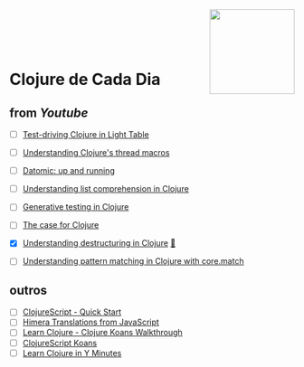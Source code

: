 <img src="https://upload.wikimedia.org/wikipedia/commons/thumb/5/5d/Clojure_logo.svg/1024px-Clojure_logo.svg.png" width="150" align="right">
<br>
<br>
<br>
<br>

# Clojure de Cada Dia


## from _Youtube_

- [ ] [Test-driving Clojure in Light Table](https://www.youtube.com/watch?v=H_teKHH_Rk0)
- [ ] [Understanding Clojure's thread macros](https://www.youtube.com/watch?v=qxE5wDbt964)
- [ ] [Datomic: up and running](https://www.youtube.com/watch?v=ao7xEwCjrWQ)
- [ ] [Understanding list comprehension in Clojure](https://www.youtube.com/watch?v=5lvV9ICwaMo)
- [ ] [Generative testing in Clojure](https://www.youtube.com/watch?v=u0TkAw8QqrQ)
- [ ] [The case for Clojure](https://www.youtube.com/watch?v=NvxyTKyXSRg)
- [x] [Understanding destructuring in Clojure](https://www.youtube.com/watch?v=R-_uNvM6gpE) [:memo:](./avulsos/understanding-destructuring-in-clojure.clj)
- [ ] [Understanding pattern matching in Clojure with core.match](https://www.youtube.com/watch?v=mi3OtBc73-k)


## outros

- [ ] [ClojureScript - Quick Start](https://clojurescript.org/guides/quick-start)
- [ ] [Himera Translations from JavaScript](http://himera.herokuapp.com/synonym.html)
- [ ] [Learn Clojure - Clojure Koans Walkthrough](http://www.clojurescreencasts.com)
- [ ] [ClojureScript Koans](http://clojurescriptkoans.com)
- [ ] [Learn Clojure in Y Minutes](https://learnxinyminutes.com/docs/clojure)
